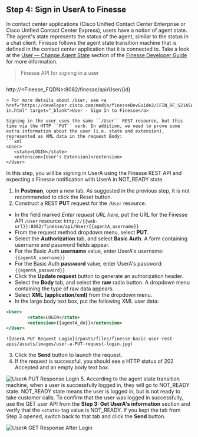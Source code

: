 ## Step 4: Sign in UserA to Finesse

In contact center applications (Cisco Unified Contact Center Enterprise or Cisco Unified Contact Center Express), users have a notion of agent state. The agent's state represents the status of the agent, similar to the status in a chat client. Finesse follows the agent state transition machine that is defined in the contact center application that it is connected to. Take a look at the <a href="https://developer.cisco.com/media/finesseDevGuide2/CFIN_RF_C1D2CCD7_00_change-agent-state.html" target="_blank">User — Change Agent State</a> section of the <a href="https://developer.cisco.com/site/finesse/docs/#rest-api-dev-guide" target="_blank">Finesse Developer Guide</a> for more information.

> Finesse API for signing in a user
>  ```http
http://<Finesse_FQDN>:8082/finesse/api/User/{id}
```
> For more details about /User, see <a href="https://developer.cisco.com/media/finesseDevGuide2/CFIN_RF_S21A5A70_00_sign-in.html" target="_blank">User - Sign In to Finesse</a>

Signing in the user uses the same ``/User`` REST resource, but this time via the HTTP ``PUT`` verb. In addition, we need to prove some extra information about the user (i.e. state and extension), represented as XML data in the request Body:
```xml
<User>
   <state>LOGIN</state>
   <extension>[User's Extension]</extension>
</User>
```

In this step, you will be signing in UserA using the Finesse REST API and expecting a Finesse notification with UserA in NOT_READY state.

1. In **Postman**, open a new tab. As suggested in the previous step, it is not recommended to click the Reset button.
2. Construct a REST **PUT** request for the ``/User`` resource.
 * In the field marked *Enter request URL here*, put the URL for the Finesse API ``/User`` resource:
  ``http://{{web-url}}:8082/finesse/api/User/{{agentA_username}}``
 * From the request method dropdown menu, select **PUT**.
 * Select the **Authorization** tab, and select **Basic Auth**. A form containing username and password fields appear.
 * For the Basic Auth **username** value, enter UserA's username: ``{{agentA_username}}``
 * For the Basic Auth **password** value, enter UserA's password: ``{{agentA_password}}``
 * Click the **Update request** button to generate an authorization header.
 * Select the **Body** tab, and select the **raw** radio button. A dropdown menu containing the type of raw data appears.
 * Select **XML (application/xml)** from the dropdown menu.
 * In the large body text box, put the following XML user data:
```xml
<User>
        <state>LOGIN</state>
        <extension>{{agentA_dn}}</extension>
</User>
```

    ![UserA PUT Request Login](/posts/files/finesse-basic-user-rest-apis/assets/images/user-a-PUT-request-login.jpg)
3. Click the **Send** button to launch the request.
4. If the request is successful, you should see a HTTP status of 202 Accepted and an empty body text box.

 ![UserA PUT Response Login](/posts/files/finesse-basic-user-rest-apis/assets/images/user-a-PUT-response-login.jpg)
5. According to the agent state transition machine, when a user is successfully logged in, they will go to NOT_READY state. NOT_READY state means the user is logged in, but is not ready to take customer calls. To confirm that the user was logged in successfully, use the GET user API from the **Step 3: Get UserA's information** section and verify that the ``<state>`` tag value is NOT_READY. If you kept the tab from Step 3 opened, switch back to that tab and click the **Send** button.

 ![UserA GET Response After Login](/posts/files/finesse-basic-user-rest-apis/assets/images/user-a-GET-response-after-login.jpg)
